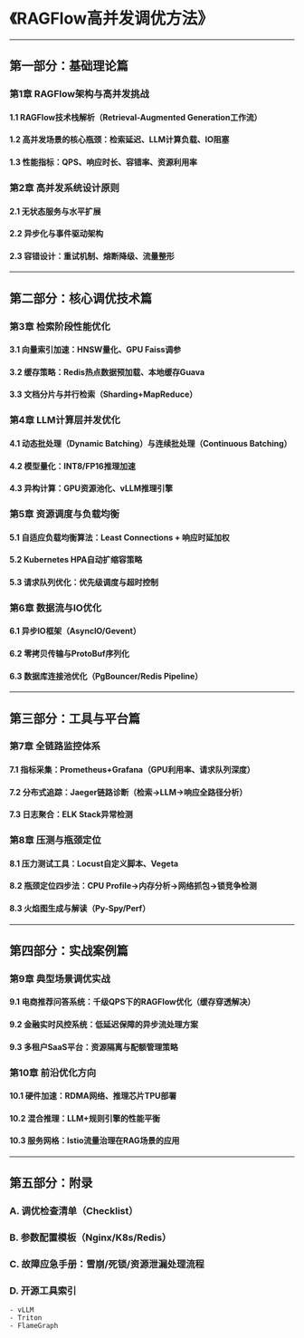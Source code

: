 # 《RAGFlow高并发调优方法》  
---

## 第一部分：基础理论篇

### 第1章 RAGFlow架构与高并发挑战  
#### 1.1 RAGFlow技术栈解析（Retrieval-Augmented Generation工作流）  
#### 1.2 高并发场景的核心瓶颈：检索延迟、LLM计算负载、IO阻塞  
#### 1.3 性能指标：QPS、响应时长、容错率、资源利用率  

### 第2章 高并发系统设计原则  
#### 2.1 无状态服务与水平扩展  
#### 2.2 异步化与事件驱动架构  
#### 2.3 容错设计：重试机制、熔断降级、流量整形  

---

## 第二部分：核心调优技术篇

### 第3章 检索阶段性能优化  
#### 3.1 向量索引加速：HNSW量化、GPU Faiss调参  
#### 3.2 缓存策略：Redis热点数据预加载、本地缓存Guava  
#### 3.3 文档分片与并行检索（Sharding+MapReduce）  

### 第4章 LLM计算层并发优化  
#### 4.1 动态批处理（Dynamic Batching）与连续批处理（Continuous Batching）  
#### 4.2 模型量化：INT8/FP16推理加速  
#### 4.3 异构计算：GPU资源池化、vLLM推理引擎  

### 第5章 资源调度与负载均衡  
#### 5.1 自适应负载均衡算法：Least Connections + 响应时延加权  
#### 5.2 Kubernetes HPA自动扩缩容策略  
#### 5.3 请求队列优化：优先级调度与超时控制  

### 第6章 数据流与IO优化  
#### 6.1 异步IO框架（AsyncIO/Gevent）  
#### 6.2 零拷贝传输与ProtoBuf序列化  
#### 6.3 数据库连接池优化（PgBouncer/Redis Pipeline）  

---

## 第三部分：工具与平台篇

### 第7章 全链路监控体系  
#### 7.1 指标采集：Prometheus+Grafana（GPU利用率、请求队列深度）  
#### 7.2 分布式追踪：Jaeger链路诊断（检索→LLM→响应全路径分析）  
#### 7.3 日志聚合：ELK Stack异常检测  

### 第8章 压测与瓶颈定位  
#### 8.1 压力测试工具：Locust自定义脚本、Vegeta  
#### 8.2 瓶颈定位四步法：CPU Profile→内存分析→网络抓包→锁竞争检测  
#### 8.3 火焰图生成与解读（Py-Spy/Perf）  

---

## 第四部分：实战案例篇

### 第9章 典型场景调优实战  
#### 9.1 电商推荐问答系统：千级QPS下的RAGFlow优化（缓存穿透解决）  
#### 9.2 金融实时风控系统：低延迟保障的异步流处理方案  
#### 9.3 多租户SaaS平台：资源隔离与配额管理策略  

### 第10章 前沿优化方向  
#### 10.1 硬件加速：RDMA网络、推理芯片TPU部署  
#### 10.2 混合推理：LLM+规则引擎的性能平衡  
#### 10.3 服务网格：Istio流量治理在RAG场景的应用  

---

## 第五部分：附录
### A. 调优检查清单（Checklist）  
### B. 参数配置模板（Nginx/K8s/Redis）  
### C. 故障应急手册：雪崩/死锁/资源泄漏处理流程  
### D. 开源工具索引  
```plaintext
- vLLM  
- Triton  
- FlameGraph
